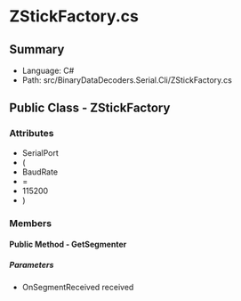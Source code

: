 ﻿# ZStickFactory.cs

## Summary

* Language: C#
* Path: src/BinaryDataDecoders.Serial.Cli/ZStickFactory.cs

## Public Class - ZStickFactory

### Attributes

 - SerialPort
 - (
 - BaudRate
 - =
 - 115200
 - )

### Members

#### Public Method - GetSegmenter

#####  Parameters

 - OnSegmentReceived received 

